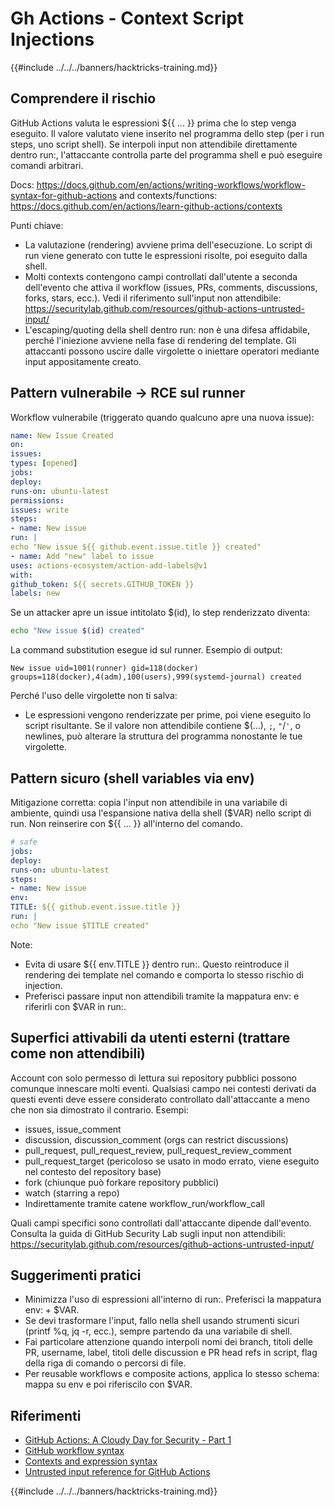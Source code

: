 # Gh Actions - Context Script Injections

{{#include ../../../banners/hacktricks-training.md}}

## Comprendere il rischio

GitHub Actions valuta le espressioni ${{ ... }} prima che lo step venga eseguito. Il valore valutato viene inserito nel programma dello step (per i run steps, uno script shell). Se interpoli input non attendibile direttamente dentro run:, l'attaccante controlla parte del programma shell e può eseguire comandi arbitrari.

Docs: https://docs.github.com/en/actions/writing-workflows/workflow-syntax-for-github-actions and contexts/functions: https://docs.github.com/en/actions/learn-github-actions/contexts

Punti chiave:
- La valutazione (rendering) avviene prima dell'esecuzione. Lo script di run viene generato con tutte le espressioni risolte, poi eseguito dalla shell.
- Molti contexts contengono campi controllati dall'utente a seconda dell'evento che attiva il workflow (issues, PRs, comments, discussions, forks, stars, ecc.). Vedi il riferimento sull'input non attendibile: https://securitylab.github.com/resources/github-actions-untrusted-input/
- L'escaping/quoting della shell dentro run: non è una difesa affidabile, perché l'iniezione avviene nella fase di rendering del template. Gli attaccanti possono uscire dalle virgolette o iniettare operatori mediante input appositamente creato.

## Pattern vulnerabile → RCE sul runner

Workflow vulnerabile (triggerato quando qualcuno apre una nuova issue):
```yaml
name: New Issue Created
on:
issues:
types: [opened]
jobs:
deploy:
runs-on: ubuntu-latest
permissions:
issues: write
steps:
- name: New issue
run: |
echo "New issue ${{ github.event.issue.title }} created"
- name: Add "new" label to issue
uses: actions-ecosystem/action-add-labels@v1
with:
github_token: ${{ secrets.GITHUB_TOKEN }}
labels: new
```
Se un attacker apre un issue intitolato $(id), lo step renderizzato diventa:
```sh
echo "New issue $(id) created"
```
La command substitution esegue id sul runner. Esempio di output:
```
New issue uid=1001(runner) gid=118(docker) groups=118(docker),4(adm),100(users),999(systemd-journal) created
```
Perché l'uso delle virgolette non ti salva:
- Le espressioni vengono renderizzate per prime, poi viene eseguito lo script risultante. Se il valore non attendibile contiene $(...), `;`, `"`/`'`, o newlines, può alterare la struttura del programma nonostante le tue virgolette.

## Pattern sicuro (shell variables via env)

Mitigazione corretta: copia l'input non attendibile in una variabile di ambiente, quindi usa l'espansione nativa della shell ($VAR) nello script di run. Non reinserire con ${{ ... }} all'interno del comando.
```yaml
# safe
jobs:
deploy:
runs-on: ubuntu-latest
steps:
- name: New issue
env:
TITLE: ${{ github.event.issue.title }}
run: |
echo "New issue $TITLE created"
```
Note:
- Evita di usare ${{ env.TITLE }} dentro run:. Questo reintroduce il rendering dei template nel comando e comporta lo stesso rischio di injection.
- Preferisci passare input non attendibili tramite la mappatura env: e riferirli con $VAR in run:.

## Superfici attivabili da utenti esterni (trattare come non attendibili)

Account con solo permesso di lettura sui repository pubblici possono comunque innescare molti eventi. Qualsiasi campo nei contesti derivati da questi eventi deve essere considerato controllato dall'attaccante a meno che non sia dimostrato il contrario. Esempi:
- issues, issue_comment
- discussion, discussion_comment (orgs can restrict discussions)
- pull_request, pull_request_review, pull_request_review_comment
- pull_request_target (pericoloso se usato in modo errato, viene eseguito nel contesto del repository base)
- fork (chiunque può forkare repository pubblici)
- watch (starring a repo)
- Indirettamente tramite catene workflow_run/workflow_call

Quali campi specifici sono controllati dall'attaccante dipende dall'evento. Consulta la guida di GitHub Security Lab sugli input non attendibili: https://securitylab.github.com/resources/github-actions-untrusted-input/

## Suggerimenti pratici

- Minimizza l'uso di espressioni all'interno di run:. Preferisci la mappatura env: + $VAR.
- Se devi trasformare l'input, fallo nella shell usando strumenti sicuri (printf %q, jq -r, ecc.), sempre partendo da una variabile di shell.
- Fai particolare attenzione quando interpoli nomi dei branch, titoli delle PR, username, label, titoli delle discussion e PR head refs in script, flag della riga di comando o percorsi di file.
- Per reusable workflows e composite actions, applica lo stesso schema: mappa su env e poi riferiscilo con $VAR.

## Riferimenti

- [GitHub Actions: A Cloudy Day for Security - Part 1](https://binarysecurity.no/posts/2025/08/securing-gh-actions-part1)
- [GitHub workflow syntax](https://docs.github.com/en/actions/writing-workflows/workflow-syntax-for-github-actions)
- [Contexts and expression syntax](https://docs.github.com/en/actions/learn-github-actions/contexts)
- [Untrusted input reference for GitHub Actions](https://securitylab.github.com/resources/github-actions-untrusted-input/)

{{#include ../../../banners/hacktricks-training.md}}
